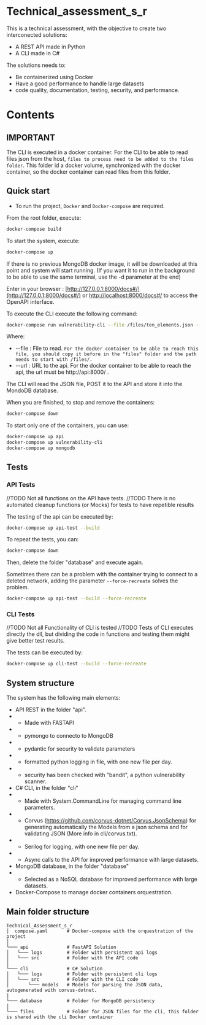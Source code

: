 # Technical_assessment_s_r
This is a technical assessment, with the objective to create two interconected solutions:
- A REST API made in Python
- A CLI made in C#

The solutions needs to:
- Be containerized using Docker 
- Have a good performance to handle large datasets
- code quality, documentation, testing, security, and performance.

# Contents
## IMPORTANT
The CLI is executed in a docker container. For the CLI to be able to read files json from the host, `files to process need to be added to the files folder`. 
This folder id a docker volume, synchronized with the docker container, so the docker container can read files from this folder.
## Quick start
- To run the project, `Docker` and `Docker-compose` are required.

From the root folder, execute:
```bash
docker-compose build
```

To start the system, execute:
```bash
docker-compose up
```
If there is no previous MongoDB docker image, it will be downloaded at this point and system will start running.
(If you want it to run in the background to be able to use the same terminal, use the -d parameter at the end)

Enter in your browser : [http://127.0.0.1:8000/docs#/](http://127.0.0.1:8000/docs#/) or [http://localhost:8000/docs#/](http://localhost:8000/docs#/) to access the OpenAPI interface.

To execute the CLI execute the following command:
```bash
docker-compose run vulnerability-cli --file /files/ten_elements.json --url http://api:8000/ 
```
Where:
- --file : File to read. `For the docker container to be able to reach this file, you should copy it before in the "files" folder and the path needs to start with /files/.`
- --url  : URL to the api. For the docker container to be able to reach the api, the url must be http://api:8000/ .

The CLI will read the JSON file, POST it to the API and store it into the MondoDB database.

When you are finished, to stop and remove the containers:
```bash
docker-compose down
```
To start only one of the containers, you can use:
```bash
docker-compose up api
docker-compose up vulnerability-cli
docker-compose up mongodb
```
## Tests 
### API Tests
//TODO Not all functions on the API have tests. 
//TODO There is no automated cleanup functions (or Mocks) for tests to have repetible results

The testing of the api can be executed by:
```bash
docker-compose up api-test --build
```
To repeat the tests, you can:
```bash
docker-compose down
```
Then, delete the folder "database" and execute again. 

Sometimes there can be a problem with the container trying to connect to a deleted network, adding the parameter `--force-recreate` solves the problem.
```bash
docker-compose up api-test --build --force-recreate
```
### CLI Tests
//TODO Not all Functionality of CLI is tested
//TODO Tests of CLI executes directly the dll, but dividing the code in functions and testing them might give better test results.

The tests can be executed by:
```bash
docker-compose up cli-test --build --force-recreate
```



## System structure
The system has the following main elements:
- API REST in the folder "api".
- - Made with FASTAPI
- - pymongo to connecto to MongoDB
- - pydantic for security to validate parameters  
- - formatted python logging in file, with one new file per day.
- - security has been checked with "bandit", a python vulnerability scanner.
- C# CLI, in the folder "cli" 
- - Made with System.CommandLine for managing command line parameters.
- - Corvus (https://github.com/corvus-dotnet/Corvus.JsonSchema) for generating automatically the Models from a json schema and for validating JSON (More info in cli/corvus.txt).
- - Serilog for logging, with one new file per day.
- - Async calls to the API for improved performance with large datasets.
- MongoDB database, in the folder "database"
- - Selected as a NoSQL database for improved performance with large datasets.
- Docker-Compose to manage docker containers orquestration.


## Main folder structure
```
Technical_Assessment_s_r
│  compose.yaml       # Docker-compose with the orquestration of the project
│    
└─── api              # FastAPI Solution 
│   └─── logs         # Folder with persistent api logs 
│   └─── src          # Folder with the API code
│
└─── cli              # C# Solution
│   └─── logs         # Folder with persistent cli logs 
│   └─── src          # Folder with the CLI code
│       └─── models   # Models for parsing the JSON data, autogenerated with corvus-dotnet.
|
└─── database         # Folder for MongoDB persistency 
│
└─── files            # Folder for JSON files for the cli, this folder is shared with the cli Docker container
```


